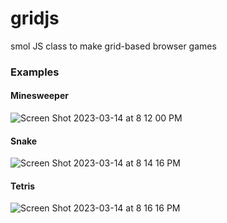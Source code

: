 # gridjs

smol JS class to make grid-based browser games

### Examples

#### Minesweeper
![Screen Shot 2023-03-14 at 8 12 00 PM](https://user-images.githubusercontent.com/51476/225171172-fe97a77f-242f-47a3-a866-77194c1e3c26.png)

#### Snake

![Screen Shot 2023-03-14 at 8 14 16 PM](https://user-images.githubusercontent.com/51476/225171209-e445d63a-3c97-47ad-8414-72e43a7a39b7.png)

#### Tetris

![Screen Shot 2023-03-14 at 8 16 16 PM](https://user-images.githubusercontent.com/51476/225171242-b316529c-aa48-4396-95d4-55f2312c8786.png)
